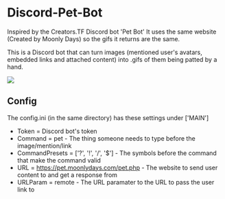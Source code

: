 # Discord-Pet-Bot
Inspired by the Creators.TF Discord bot 'Pet Bot'
It uses the same website (Created by Moonly Days) so the gifs it returns are the same.

This is a Discord bot that can turn images (mentioned user's avatars, embedded links and attached content) into .gifs of them being patted by a hand.

<img src="https://i.imgur.com/jLeVDXK.gif"/>

## Config
The config.ini (in the same directory) has these settings under ['MAIN']
* Token = Discord bot's token
* Command = pet - The thing someone needs to type before the image/mention/link
* CommandPresets = ['?', '!', '/', '$'] - The symbols before the command that make the command valid
* URL = https://pet.moonlydays.com/pet.php - The website to send user content to and get a response from 
* URLParam = remote - The URL paramater to the URL to pass the user link to
